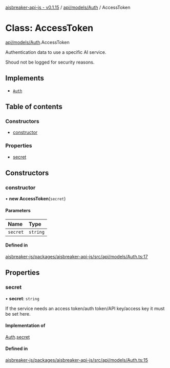 [aisbreaker-api-js - v0.1.15](../README.md) / [api/models/Auth](../modules/api_models_Auth.md) / AccessToken

# Class: AccessToken

[api/models/Auth](../modules/api_models_Auth.md).AccessToken

Authentication data to use a specific AI service.

Shoud not be logged for security reasons.

## Implements

- [`Auth`](../interfaces/api_models_Auth.Auth.md)

## Table of contents

### Constructors

- [constructor](api_models_Auth.AccessToken.md#constructor)

### Properties

- [secret](api_models_Auth.AccessToken.md#secret)

## Constructors

### constructor

• **new AccessToken**(`secret`)

#### Parameters

| Name | Type |
| :------ | :------ |
| `secret` | `string` |

#### Defined in

[aisbreaker-js/packages/aisbreaker-api-js/src/api/models/Auth.ts:17](https://github.com/aisbreaker/aisbreaker-js/blob/develop/packages/aisbreaker-api-js/src/api/models/Auth.ts#L17)

## Properties

### secret

• **secret**: `string`

If the service needs an access token/auth token/API key/access key it must be set here.

#### Implementation of

[Auth](../interfaces/api_models_Auth.Auth.md).[secret](../interfaces/api_models_Auth.Auth.md#secret)

#### Defined in

[aisbreaker-js/packages/aisbreaker-api-js/src/api/models/Auth.ts:15](https://github.com/aisbreaker/aisbreaker-js/blob/develop/packages/aisbreaker-api-js/src/api/models/Auth.ts#L15)
